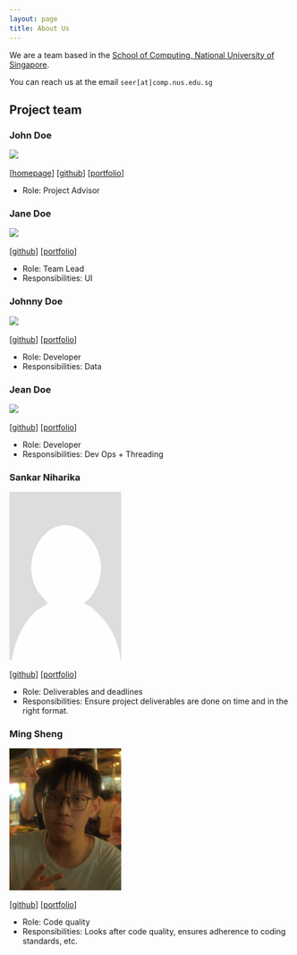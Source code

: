 ```yaml
---
layout: page
title: About Us
---
```


We are a team based in the [School of Computing, National University of Singapore](https://www.comp.nus.edu.sg).

You can reach us at the email `seer[at]comp.nus.edu.sg`

## Project team

### John Doe

<img src="images/johndoe.png" width="200px">

[[homepage](http://www.comp.nus.edu.sg/~damithch)]
[[github](https://github.com/johndoe)]
[[portfolio](team/johndoe.md)]

* Role: Project Advisor

### Jane Doe

<img src="images/johndoe.png" width="200px">

[[github](http://github.com/johndoe)]
[[portfolio](team/johndoe.md)]

* Role: Team Lead
* Responsibilities: UI

### Johnny Doe

<img src="images/johndoe.png" width="200px">

[[github](http://github.com/johndoe)] [[portfolio](team/johndoe.md)]

* Role: Developer
* Responsibilities: Data

### Jean Doe

<img src="images/johndoe.png" width="200px">

[[github](http://github.com/johndoe)]
[[portfolio](team/johndoe.md)]

* Role: Developer
* Responsibilities: Dev Ops + Threading

### Sankar Niharika

<img src="images/niha81.png" width="200px">

[[github](http://github.com/niha81)]
[[portfolio](team/johndoe.md)]

* Role: Deliverables and deadlines
* Responsibilities: Ensure project deliverables are done on time and in the right format.

### Ming Sheng

<img src="images/moingshoing.png" width="200px">

[[github](http://github.com/moingshoing)]
[[portfolio](team/johndoe.md)]

* Role: Code quality
* Responsibilities: Looks after code quality, ensures adherence to coding standards, etc.


